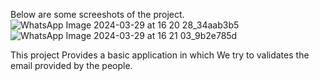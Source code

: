 Below are some screeshots of the project.
![WhatsApp Image 2024-03-29 at 16 20 28_34aab3b5](https://github.com/Devanshu254/Email_Validation_Project/assets/99939860/43cd59b0-d134-4fe6-a9e7-0159bd2b7601)
![WhatsApp Image 2024-03-29 at 16 21 03_9b2e785d](https://github.com/Devanshu254/Email_Validation_Project/assets/99939860/512845f5-e0c7-4877-bd86-cb48c3b8a1df)

This project Provides a basic application in which We try to validates the email provided by the people. 

